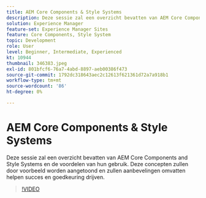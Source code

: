 ```yaml
---
title: AEM Core Components & Style Systems
description: Deze sessie zal een overzicht bevatten van AEM Core Components and Style Systems en de voordelen van hun gebruik. Deze concepten zullen door voorbeeld worden aangetoond en zullen aanbevelingen omvatten helpen succes en goedkeuring drijven.
solution: Experience Manager
feature-set: Experience Manager Sites
feature: Core Components, Style System
topic: Development
role: User
level: Beginner, Intermediate, Experienced
kt: 10944
thumbnail: 346383.jpeg
exl-id: 801bfcf6-76a7-4abd-8897-aeb00386f473
source-git-commit: 1792dc318643aec2c12613f621361d72a7a918b1
workflow-type: tm+mt
source-wordcount: '86'
ht-degree: 0%

---
```


# AEM Core Components &amp; Style Systems

Deze sessie zal een overzicht bevatten van AEM Core Components and Style Systems en de voordelen van hun gebruik. Deze concepten zullen door voorbeeld worden aangetoond en zullen aanbevelingen omvatten helpen succes en goedkeuring drijven.

>[!VIDEO](https://video.tv.adobe.com/v/346383/?quality=12&learn=on)
